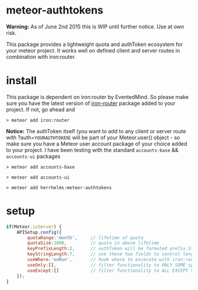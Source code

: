 # meteor-authtokens

**Warning:** As of June 2nd 2015 this is WIP until further notice. Use at own risk.

This package provides a lightweight quota and authToken ecosystem for your meteor project.
It works well on defined client and server routes in combination with iron:router.

# install

This package is dependent on iron:router by EventedMind.
So please make sure you have the latest version of [iron-router](https://github.com/EventedMind/iron-router) package added to your project.
If not, go ahead and

`> meteor add iron:router`

**Notice:** The authToken itself (you want to add to any client or server route with ?auth=`YOURAUTHTOKEN`) will be part of your Meteor.user() object - so make sure you have a Meteor user account package of your choice added to your project.
I have been testing with the standard `accounts-base` && `accounts-ui` packages

`> meteor add accounts-base`

`> meteor add accounts-ui`

`> meteor add herrhelms:meteor-authtokens`


# setup

```js
if(Meteor.isServer) {
	APISetup.config({
		quotaRange:'month', 	// lifetime of quota
		quotaSize:1000,			// quota in above lifetime
		keyPrefixLength:2,		// authToken will be formated prefix.StrInG (i.E. ny.ASe24sa)
		keyStringLength:7,		// use these two fields to control length of authTokens
		useWhere:'onRun',		// hook where to excecute with iron:router (onRun||onBeforeAction||onAfterAction||onRerun)
		useOnly:[],				// filter functionality to ONLY SOME specific route(s)
		useExcept:[]			// filter functionality to ALL EXCEPT SOME specific route(s)
	});
}
```


